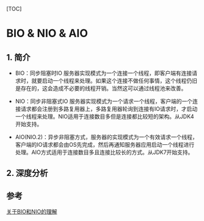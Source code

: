 [TOC]

# BIO & NIO & AIO

## 1. 简介

- BIO：同步阻塞时IO
  服务器实现模式为一个连接一个线程，即客户端有连接请求时，就要启动一个线程来处理。如果这个连接不做任何事情，这个线程仍旧是存在的，这会造成不必要的线程开销。当然这可以通过线程池来改善。

- NIO：同步非阻塞式IO
  服务器实现模式为一个请求一个线程，客户端的一个连接请求都会注册到多路复用器上，多路复用器轮询到连接有IO请求时，才启动一个线程来处理。NIO适用于连接数目多但是连接都比较短的架构。从JDK4开始支持。

- AIO(NIO.2)：异步非阻塞方式，服务器的实现模式为一个有效请求一个线程，客户端的IO请求都会由OS先完成，然后再通知服务器应用启动一个线程进行处理。AIO方式适用于连接数目多且连接比较长的方式。从JDK7开始支持。

## 2. 深度分析

## 参考

[关于BIO和NIO的理解](https://www.cnblogs.com/zedosu/p/6666984.html)
